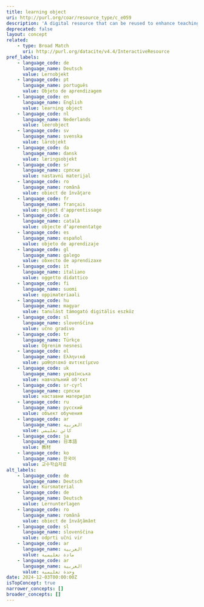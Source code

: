 ```yaml
---
title: learning object
uri: http://purl.org/coar/resource_type/c_e059
description: 'A digital resource that can be reused to enhance teaching and learning. [Source: https://icas-ca.org/archive/projects/coerc/oer-glossary]'
deprecated: false
layout: concept
related:
    - type: Broad Match
      uri: http://purl.org/datacite/v4.4/InteractiveResource
pref_labels:
    - language_code: de
      language_name: Deutsch
      value: Lernobjekt
    - language_code: pt
      language_name: português
      value: Objeto de aprendizagem
    - language_code: en
      language_name: English
      value: learning object
    - language_code: nl
      language_name: Nederlands
      value: leerobject
    - language_code: sv
      language_name: svenska
      value: lärobjekt
    - language_code: da
      language_name: dansk
      value: læringsobjekt
    - language_code: sr
      language_name: српски
      value: nastavni materijal
    - language_code: ro
      language_name: română
      value: obiect de învăţare
    - language_code: fr
      language_name: français
      value: object d'apprentissage
    - language_code: ca
      language_name: català
      value: objecte d’aprenentatge
    - language_code: es
      language_name: español
      value: objeto de aprendizaje
    - language_code: gl
      language_name: galego
      value: obxecto de aprendizaxe
    - language_code: it
      language_name: italiano
      value: oggetto didattico
    - language_code: fi
      language_name: suomi
      value: oppimateriaali
    - language_code: hu
      language_name: magyar
      value: tanulást támogató digitális eszköz
    - language_code: sl
      language_name: slovenščina
      value: učno gradivo
    - language_code: tr
      language_name: Türkçe
      value: Öğrenim nesnesi
    - language_code: el
      language_name: Ελληνικά
      value: μαθησιακό αντικείμενο
    - language_code: uk
      language_name: українська
      value: навчальний об'єкт
    - language_code: sr-cyrl
      language_name: српски
      value: наставни материјал
    - language_code: ru
      language_name: русский
      value: объект обучения
    - language_code: ar
      language_name: العربية
      value: كائن تعليمي
    - language_code: ja
      language_name: 日本語
      value: 教材
    - language_code: ko
      language_name: 한국어
      value: 교수학습자료
alt_labels:
    - language_code: de
      language_name: Deutsch
      value: Kursmaterial
    - language_code: de
      language_name: Deutsch
      value: Lernunterlagen
    - language_code: ro
      language_name: română
      value: obiect de învăţământ
    - language_code: sl
      language_name: slovenščina
      value: odprti učni vir
    - language_code: ar
      language_name: العربية
      value: مادة تعليمية
    - language_code: ar
      language_name: العربية
      value: وحدة تعليمية
date: 2024-12-03T00:00:00Z
isTopConcept: true
narrower_concepts: []
broader_concepts: []
---
```


